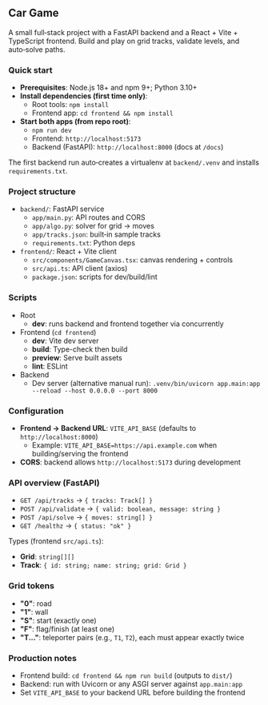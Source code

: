 ## Car Game

A small full‑stack project with a FastAPI backend and a React + Vite + TypeScript frontend. Build and play on grid tracks, validate levels, and auto‑solve paths.

### Quick start

- **Prerequisites**: Node.js 18+ and npm 9+; Python 3.10+
- **Install dependencies (first time only)**:
  - Root tools: `npm install`
  - Frontend app: `cd frontend && npm install`
- **Start both apps (from repo root)**:
  - `npm run dev`
  - Frontend: `http://localhost:5173`
  - Backend (FastAPI): `http://localhost:8000` (docs at `/docs`)

The first backend run auto‑creates a virtualenv at `backend/.venv` and installs `requirements.txt`.

### Project structure

- `backend/`: FastAPI service
  - `app/main.py`: API routes and CORS
  - `app/algo.py`: solver for grid -> moves
  - `app/tracks.json`: built‑in sample tracks
  - `requirements.txt`: Python deps
- `frontend/`: React + Vite client
  - `src/components/GameCanvas.tsx`: canvas rendering + controls
  - `src/api.ts`: API client (axios)
  - `package.json`: scripts for dev/build/lint

### Scripts

- Root
  - **dev**: runs backend and frontend together via concurrently
- Frontend (`cd frontend`)
  - **dev**: Vite dev server
  - **build**: Type-check then build
  - **preview**: Serve built assets
  - **lint**: ESLint
- Backend
  - Dev server (alternative manual run): `.venv/bin/uvicorn app.main:app --reload --host 0.0.0.0 --port 8000`

### Configuration

- **Frontend -> Backend URL**: `VITE_API_BASE` (defaults to `http://localhost:8000`)
  - Example: `VITE_API_BASE=https://api.example.com` when building/serving the frontend
- **CORS**: backend allows `http://localhost:5173` during development

### API overview (FastAPI)

- `GET /api/tracks` → `{ tracks: Track[] }`
- `POST /api/validate` → `{ valid: boolean, message: string }`
- `POST /api/solve` → `{ moves: string[] }`
- `GET /healthz` → `{ status: "ok" }`

Types (frontend `src/api.ts`):
- **Grid**: `string[][]`
- **Track**: `{ id: string; name: string; grid: Grid }`

### Grid tokens

- **"0"**: road
- **"1"**: wall
- **"S"**: start (exactly one)
- **"F"**: flag/finish (at least one)
- **"T..."**: teleporter pairs (e.g., `T1`, `T2`), each must appear exactly twice

### Production notes

- Frontend build: `cd frontend && npm run build` (outputs to `dist/`)
- Backend: run with Uvicorn or any ASGI server against `app.main:app`
- Set `VITE_API_BASE` to your backend URL before building the frontend
